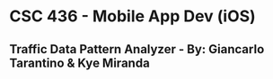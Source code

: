 # CSC 436 - Mobile App Dev (iOS)
## Traffic Data Pattern Analyzer - By: Giancarlo Tarantino & Kye Miranda

